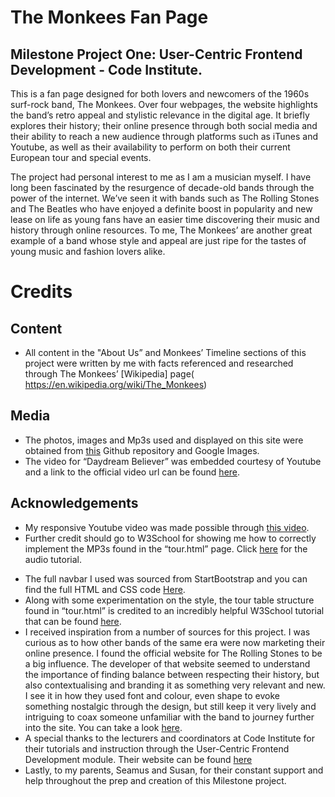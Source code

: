 The Monkees Fan Page
===
Milestone Project One: User-Centric Frontend Development - Code Institute.
---
This is a fan page designed for both lovers and newcomers of the 1960s surf-rock band, The Monkees. Over four webpages, the website highlights the band’s retro appeal and stylistic relevance in the digital age. It briefly explores their history; their online presence through both social media and their ability to reach a new audience through platforms such as iTunes and Youtube, as well as their availability to perform on both their current European tour and special events.

The project had personal interest to me as I am a musician myself. I have long been fascinated by the resurgence of decade-old bands through the power of the internet. We’ve seen it with bands such as The Rolling Stones and The Beatles who have enjoyed a definite boost in popularity and new lease on life as young fans have an easier time discovering their music and history through online resources. To me, The Monkees’ are another great example of a band whose style and appeal are just ripe for the tastes of young music and fashion lovers alike.

Credits
===

Content
---
* All content in the "About Us” and Monkees’ Timeline sections of this project were written by me with facts referenced and researched through The Monkees’ [Wikipedia] page( https://en.wikipedia.org/wiki/The_Monkees)

Media
---

* The photos, images and Mp3s used and displayed on this site were obtained from [this]( https://github.com/Code-Institute-Org/project-assets/tree/master/stream-1/band-assets) Github repository and Google Images.
* The video for “Daydream Believer” was embedded courtesy of Youtube and a link to the official video url can be found [here]( https://www.youtube.com/watch?v=xvqeSJlgaNk).

Acknowledgements
---

* My responsive Youtube video was made possible through [this video](https://www.youtube.com/watch?v=9YffrCViTVk).
* Further credit should go to W3School for showing me how to correctly implement the MP3s found in the “tour.html” page. Click [here]( https://www.w3schools.com/html/html5_audio.asp) for the audio tutorial.</p>
* The full navbar I used was sourced from StartBootstrap and you can find the full HTML and CSS code [Here](https://startbootstrap.com/snippets/navbar-logo).
* Along with some experimentation on the style, the tour table structure found in “tour.html” is credited to an incredibly helpful W3School tutorial that can be found [here]( https://www.w3schools.com/html/html_tables.asp).
* I received inspiration from a number of sources for this project. I was curious as to how other bands of the same era were now marketing their online presence. I found the official website for The Rolling Stones to be a big influence. The developer of that website seemed to understand the importance of finding balance between respecting their history, but also contextualising and branding it as something very relevant and new. I see it in how they used font and colour, even shape to evoke something nostalgic through the design, but still keep it very lively and intriguing to coax someone unfamiliar with the band to journey further into the site. You can take a look [here](https://www.rollingstones.com/).
* A special thanks to the lecturers and coordinators at Code Institute for their tutorials and instruction through the User-Centric Frontend Development module. Their website can be found [here](https://codeinstitute.net/)
* Lastly, to my parents, Seamus and Susan, for their constant support and help throughout the prep and creation of this Milestone project.
